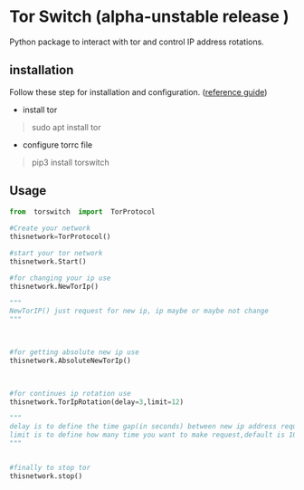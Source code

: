 ﻿# Tor Switch (alpha-unstable release )
Python package to interact with tor and control IP address rotations.


## installation 
Follow these step for installation and configuration. ([reference guide](https://sylvaindurand.org/use-tor-with-python/))
 - install tor
 

> sudo apt install tor

 - configure torrc file 


>  pip3 install torswitch

## Usage

```python
from  torswitch  import  TorProtocol
 
#Create your network
thisnetwork=TorProtocol()

#start your tor network
thisnetwork.Start()

#for changing your ip use
thisnetwork.NewTorIp()

"""
NewTorIP() just request for new ip, ip maybe or maybe not change
"""

  

#for getting absolute new ip use
thisnetwork.AbsoluteNewTorIp()

  

#for continues ip rotation use
thisnetwork.TorIpRotation(delay=3,limit=12)

"""
delay is to define the time gap(in seconds) between new ip address request.
limit is to define how many time you want to make request,default is 10
"""


#finally to stop tor
thisnetwork.stop()

```
